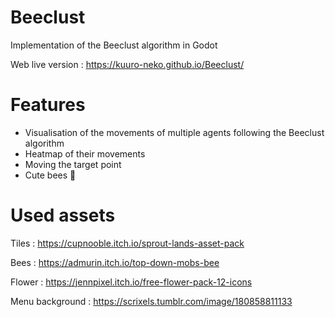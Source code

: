 # Beeclust

Implementation of the Beeclust algorithm in Godot

Web live version : https://kuuro-neko.github.io/Beeclust/

# Features
- Visualisation of the movements of multiple agents following the Beeclust algorithm
- Heatmap of their movements
- Moving the target point
- Cute bees 🐝

# Used assets

Tiles : https://cupnooble.itch.io/sprout-lands-asset-pack

Bees : https://admurin.itch.io/top-down-mobs-bee

Flower : https://jennpixel.itch.io/free-flower-pack-12-icons

Menu background : https://scrixels.tumblr.com/image/180858811133
